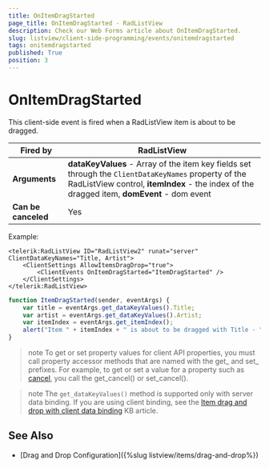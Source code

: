 ```yaml
---
title: OnItemDragStarted
page_title: OnItemDragStarted - RadListView
description: Check our Web Forms article about OnItemDragStarted.
slug: listview/client-side-programming/events/onitemdragstarted
tags: onitemdragstarted
published: True
position: 3
---
```


# OnItemDragStarted


This client-side event is fired when a RadListView item is about to be dragged.


|  **Fired by**  | RadListView |
| ------ | ------ |
| **Arguments** | **dataKeyValues** - Array of the item key fields set through the `ClientDataKeyNames` property of the RadListView control, **itemIndex** - the index of the dragged item, **domEvent** - dom event|
| **Can be canceled** |Yes|

Example:

````ASP.NET
<telerik:RadListView ID="RadListView2" runat="server" ClientDataKeyNames="Title, Artist">
    <ClientSettings AllowItemsDragDrop="true">
        <ClientEvents OnItemDragStarted="ItemDragStarted" />
    </ClientSettings>
</telerik:RadListView>
````



````JavaScript
function ItemDragStarted(sender, eventArgs) {
    var title = eventArgs.get_dataKeyValues().Title;
    var artist = eventArgs.get_dataKeyValues().Artist;
    var itemIndex = eventArgs.get_itemIndex();
    alert("Item " + itemIndex + " is about to be dragged with Title - " + title + ", Artist - " + artist);
}
````



>note To get or set property values for client API properties, you must call property accessor methods that are named with the get_ and set_ prefixes. For example, to get or set a value for a property such as [cancel](https://msdn.microsoft.com/en-us/library/bb310859.aspx), you call the get_cancel() or set_cancel().

>note The `get_dataKeyValues()` method is supported only with server data binding. If you are using client binding, see the [Item drag and drop with client data binding](https://www.telerik.com/support/kb/aspnet-ajax/listview/details/item-drag-and-drop-with-client-data-binding) KB article.

## See Also

* [Drag and Drop Configuration]({%slug listview/items/drag-and-drop%})
